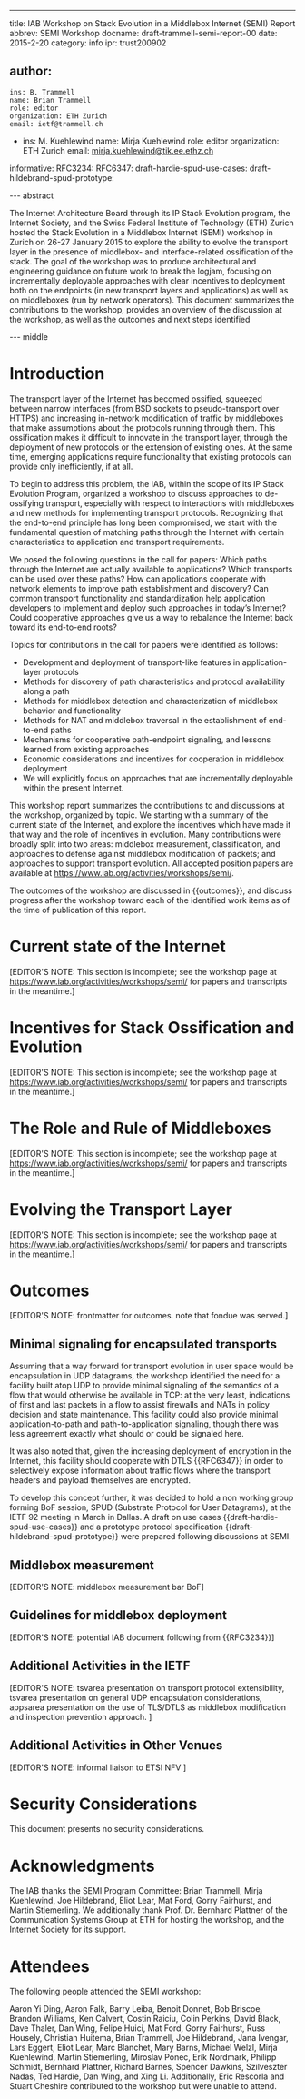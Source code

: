 ---
title: IAB Workshop on Stack Evolution in a Middlebox Internet (SEMI) Report
abbrev: SEMI Workshop
docname: draft-trammell-semi-report-00
date: 2015-2-20
category: info
ipr: trust200902


author:
  -
    ins: B. Trammell
    name: Brian Trammell
    role: editor
    organization: ETH Zurich
    email: ietf@trammell.ch
  -
    ins: M. Kuehlewind
    name: Mirja Kuehlewind
    role: editor
    organization: ETH Zurich
    email: mirja.kuehlewind@tik.ee.ethz.ch

informative:
  RFC3234:
  RFC6347:
  draft-hardie-spud-use-cases:
  draft-hildebrand-spud-prototype:

--- abstract

The Internet Architecture Board through its IP Stack Evolution program, the Internet Society, and the Swiss Federal Institute of Technology (ETH) Zurich hosted the Stack Evolution in a Middlebox Internet (SEMI) workshop in Zurich on 26-27 January 2015 to explore the ability to evolve the transport layer in the presence of middlebox- and interface-related ossification of the stack. The goal of the workshop was to produce architectural and engineering guidance on future work to break the logjam, focusing on incrementally deployable approaches with clear incentives to deployment both on the endpoints (in new transport layers and applications) as well as on middleboxes (run by network operators). This document summarizes the contributions to the workshop, provides an overview of the discussion at the workshop, as well as the outcomes and next steps identified

--- middle

# Introduction

The transport layer of the Internet has becomed ossified, squeezed between narrow interfaces (from BSD sockets to pseudo-transport over HTTPS) and increasing in-network modification of traffic by middleboxes that make assumptions about the protocols running through them. This ossification makes it difficult to innovate in the transport layer, through the deployment of new protocols or the extension of existing ones. At the same time, emerging applications require functionality that existing protocols can provide only inefficiently, if at all.

To begin to address this problem, the IAB, within the scope of its IP Stack Evolution Program, organized a workshop to discuss approaches to de-ossifying transport, especially with respect to interactions with middleboxes and new methods for implementing transport protocols. Recognizing that the end-to-end principle has long been compromised, we start with the fundamental question of matching paths through the Internet with certain characteristics to application and transport requirements. 

We posed the following questions in the call for papers: Which paths through the Internet are actually available to applications? Which transports can be used over these paths? How can applications cooperate with network elements to improve path establishment and discovery? Can common transport functionality and standardization help application developers to implement and deploy such approaches in today’s Internet? Could cooperative approaches give us a way to rebalance the Internet back toward its end-to-end roots?

Topics for contributions in the call for papers were identified as follows:

- Development and deployment of transport-like features in application-layer protocols
- Methods for discovery of path characteristics and protocol availability along a path
- Methods for middlebox detection and characterization of middlebox behavior and functionality
- Methods for NAT and middlebox traversal in the establishment of end-to-end paths
- Mechanisms for cooperative path-endpoint signaling, and lessons learned from existing approaches
- Economic considerations and incentives for cooperation in middlebox deployment
- We will explicitly focus on approaches that are incrementally deployable within the present Internet.

This workshop report summarizes the contributions to and discussions at the workshop, organized by topic. We starting with a summary of the current state of the Internet, and explore the incentives which have made it that way and the role of incentives in evolution. Many contributions were broadly split into two areas: middlebox measurement, classification, and approaches to defense against middlebox modification of packets; and approaches to support transport evolution. All accepted position papers are available at https://www.iab.org/activities/workshops/semi/.

The outcomes of the workshop are discussed in {{outcomes}}, and discuss progress after the workshop toward each of the identified work items as of the time of publication of this report.

# Current state of the Internet

[EDITOR'S NOTE: This section is incomplete; see the workshop page at https://www.iab.org/activities/workshops/semi/ for papers and transcripts in the meantime.]

# Incentives for Stack Ossification and Evolution

[EDITOR'S NOTE: This section is incomplete; see the workshop page at https://www.iab.org/activities/workshops/semi/ for papers and transcripts in the meantime.]

# The Role and Rule of Middleboxes

[EDITOR'S NOTE: This section is incomplete; see the workshop page at https://www.iab.org/activities/workshops/semi/ for papers and transcripts in the meantime.]

# Evolving the Transport Layer

[EDITOR'S NOTE: This section is incomplete; see the workshop page at https://www.iab.org/activities/workshops/semi/ for papers and transcripts in the meantime.]

# Outcomes

[EDITOR'S NOTE: frontmatter for outcomes. note that fondue was served.]

## Minimal signaling for encapsulated transports

Assuming that a way forward for transport evolution in user space would be encapsulation in UDP datagrams, the workshop identified the need for a facility built atop UDP to provide minimal signaling of the semantics of a flow that would otherwise be available in TCP: at the very least, indications of first and last packets in a flow to assist firewalls and NATs in policy decision and state maintenance. This facility could also provide minimal application-to-path and path-to-application signaling, though there was less agreement exactly what should or could be signaled here.

It was also noted that, given the increasing deployment of encryption in the Internet, this facility should cooperate with DTLS {{RFC6347}} in order to selectively expose information about traffic flows where the transport headers and payload themselves are encrypted.

To develop this concept further, it was decided to hold a non working group forming BoF session, SPUD (Substrate Protocol for User Datagrams), at the IETF 92 meeting in March in Dallas. A draft on use cases {{draft-hardie-spud-use-cases}} and a prototype protocol specification {{draft-hildebrand-spud-prototype}} were prepared following discussions at SEMI.

## Middlebox measurement

[EDITOR'S NOTE: middlebox measurement bar BoF]

## Guidelines for middlebox deployment

[EDITOR'S NOTE: potential IAB document following from {{RFC3234}}]

## Additional Activities in the IETF

[EDITOR'S NOTE: tsvarea presentation on transport protocol extensibility, tsvarea presentation on general UDP encapsulation considerations, appsarea presentation on the use of TLS/DTLS as middlebox modification and inspection prevention approach. ]

## Additional Activities in Other Venues 

[EDITOR'S NOTE: informal liaison to ETSI NFV ]

# Security Considerations

This document presents no security considerations.

# Acknowledgments

The IAB thanks the SEMI Program Committee: Brian Trammell, Mirja Kuehlewind, Joe Hildebrand, Eliot Lear, Mat Ford, Gorry Fairhurst, and Martin Stiemerling. We additionally thank Prof. Dr. Bernhard Plattner of the Communication Systems Group at ETH for hosting the workshop, and the Internet Society for its support.

# Attendees

The following people attended the SEMI workshop:

Aaron Yi Ding, Aaron Falk, Barry Leiba, Benoit Donnet, Bob Briscoe, Brandon Williams, Ken Calvert, Costin Raiciu, Colin Perkins, David Black, Dave Thaler, Dan Wing, Felipe Huici, Mat Ford, Gorry Fairhurst, Russ Housely, Christian Huitema, Brian Trammell, Joe Hildebrand, Jana Ivengar, Lars Eggert, Eliot Lear, Marc Blanchet, Mary Barns, Michael Welzl, Mirja Kuehlewind, Martin Stiemerling, Miroslav Ponec, Erik Nordmark, Philipp Schmidt, Bernhard Plattner, Richard Barnes, Spencer Dawkins, Szilveszter Nadas, Ted Hardie, Dan Wing, and Xing Li. Additionally, Eric Rescorla and Stuart Cheshire contributed to the workshop but were unable to attend.

